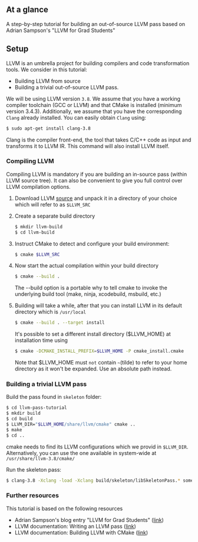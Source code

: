 
## At a glance
A step-by-step tutorial for building an out-of-source LLVM pass based on Adrian Sampson's "LLVM for Grad Students"

## Setup

LLVM is an umbrella project for building compilers
and code transformation tools. We consider in this tutorial:
- Building LLVM from source
- Building a trivial out-of-source LLVM pass.

We will be using LLVM version `3.8`. We assume that you have a working compiler toolchain (GCC or LLVM) and that CMake is installed (minimum version 3.4.3). Additionally, we assume that you have the corresponding `Clang` already installed. You can easily obtain `Clang` using:

```bash
$ sudo apt-get install clang-3.8
```
Clang is the compiler front-end, the tool that takes C/C++ code as input and
transforms it to LLVM IR. This command will also install LLVM itself.



### Compiling LLVM
Compiling LLVM is mandatory if you are building an in-source pass (within LLVM source tree). It can also be convenient to give you full control over LLVM compilation options.

1.  Download LLVM [source](http://llvm.org/releases/)
and unpack it in a directory of your choice which will refer to as `$LLVM_SRC`

2. Create a separate build directory
    ```bash
    $ mkdir llvm-build
    $ cd llvm-build
    ```
3. Instruct CMake to detect and configure your build environment:

    ```bash
    $ cmake $LLVM_SRC
    ```
4. Now start the actual compilation within your build directory

    ```bash
    $ cmake --build .
    ```
    The --build option is a portable why to tell cmake to invoke the underlying
    build tool (make, ninja, xcodebuild, msbuild, etc.)

5. Building will take a while, after that you can install LLVM in its default directory
    which is `/usr/local`
    ```bash
    $ cmake --build . --target install
    ```
    It's possible to set a different install directory ($LLVM_HOME) at installation
    time using
    ```bash
    $ cmake -DCMAKE_INSTALL_PREFIX=$LLVM_HOME -P cmake_install.cmake
    ```
    Note that $LLVM_HOME must `not` contain `~`(tilde) to refer to your home directory as
    it won't be expanded. Use an absolute path instead.

### Building a trivial LLVM pass

Build the pass found in `skeleton` folder:
```bash
$ cd llvm-pass-tutorial
$ mkdir build
$ cd build
$ LLVM_DIR="$LLVM_HOME/share/llvm/cmake" cmake ..
$ make
$ cd ..
```
cmake needs to find its LLVM configurations which we provid in
`$LLVM_DIR`. Alternatively, you can use the one available in system-wide
at `/usr/share/llvm-3.8/cmake/`

Run the skeleton pass:
```bash
$ clang-3.8 -Xclang -load -Xclang build/skeleton/libSkeletonPass.* something.c$
```
### Further resources
This tutorial is based on the following resources

- Adrian Sampson's blog entry "LLVM for Grad Students" ([link](http://adriansampson.net/blog/llvm.html))
- LLVM documentation: Writing an LLVM pass ([link](http://llvm.org/docs/WritingAnLLVMPass.html))
- LLVM documentation: Building LLVM with CMake ([link](http://llvm.org/docs/CMake.html#cmake-out-of-source-pass))
